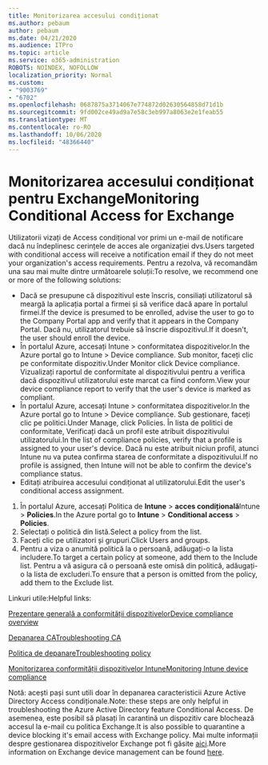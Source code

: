 ```yaml
---
title: Monitorizarea accesului condiționat
ms.author: pebaum
author: pebaum
ms.date: 04/21/2020
ms.audience: ITPro
ms.topic: article
ms.service: o365-administration
ROBOTS: NOINDEX, NOFOLLOW
localization_priority: Normal
ms.custom:
- "9003769"
- "6702"
ms.openlocfilehash: 0687875a3714067e774872d02630564858d71d1b
ms.sourcegitcommit: 9fd002ce49ad9a7e58c3eb997a8063e2e1feab55
ms.translationtype: MT
ms.contentlocale: ro-RO
ms.lasthandoff: 10/06/2020
ms.locfileid: "48366440"
---
```

# <a name="monitoring-conditional-access-for-exchange"></a><span data-ttu-id="5c8e8-102">Monitorizarea accesului condiționat pentru Exchange</span><span class="sxs-lookup"><span data-stu-id="5c8e8-102">Monitoring Conditional Access for Exchange</span></span>

<span data-ttu-id="5c8e8-103">Utilizatorii vizați de Access condițional vor primi un e-mail de notificare dacă nu îndeplinesc cerințele de acces ale organizației dvs.</span><span class="sxs-lookup"><span data-stu-id="5c8e8-103">Users targeted with conditional access will receive a notification email if they do not meet your organization's access requirements.</span></span> <span data-ttu-id="5c8e8-104">Pentru a rezolva, vă recomandăm una sau mai multe dintre următoarele soluții:</span><span class="sxs-lookup"><span data-stu-id="5c8e8-104">To resolve, we recommend one or more of the following solutions:</span></span>

- <span data-ttu-id="5c8e8-105">Dacă se presupune că dispozitivul este înscris, consiliați utilizatorul să meargă la aplicația portal a firmei și să verifice dacă apare în portalul firmei.</span><span class="sxs-lookup"><span data-stu-id="5c8e8-105">If the device is presumed to be enrolled, advise the user to go to the Company Portal app and verify that it appears in the Company Portal.</span></span> <span data-ttu-id="5c8e8-106">Dacă nu, utilizatorul trebuie să înscrie dispozitivul.</span><span class="sxs-lookup"><span data-stu-id="5c8e8-106">If it doesn't, the user should enroll the device.</span></span>
- <span data-ttu-id="5c8e8-107">În portalul Azure, accesați Intune > conformitatea dispozitivelor.</span><span class="sxs-lookup"><span data-stu-id="5c8e8-107">In the Azure portal go to Intune > Device compliance.</span></span> <span data-ttu-id="5c8e8-108">Sub monitor, faceți clic pe conformitate dispozitiv.</span><span class="sxs-lookup"><span data-stu-id="5c8e8-108">Under Monitor click Device compliance.</span></span> <span data-ttu-id="5c8e8-109">Vizualizați raportul de conformitate al dispozitivului pentru a verifica dacă dispozitivul utilizatorului este marcat ca fiind conform.</span><span class="sxs-lookup"><span data-stu-id="5c8e8-109">View your device compliance report to verify that the user's device is marked as compliant.</span></span>
- <span data-ttu-id="5c8e8-110">În portalul Azure, accesați Intune > conformitatea dispozitivelor.</span><span class="sxs-lookup"><span data-stu-id="5c8e8-110">In the Azure portal go to Intune > Device compliance.</span></span> <span data-ttu-id="5c8e8-111">Sub gestionare, faceți clic pe politici.</span><span class="sxs-lookup"><span data-stu-id="5c8e8-111">Under Manage, click Policies.</span></span> <span data-ttu-id="5c8e8-112">În lista de politici de conformitate, Verificați dacă un profil este atribuit dispozitivului utilizatorului.</span><span class="sxs-lookup"><span data-stu-id="5c8e8-112">In the list of compliance policies, verify that a profile is assigned to your user's device.</span></span> <span data-ttu-id="5c8e8-113">Dacă nu este atribuit niciun profil, atunci Intune nu va putea confirma starea de conformitate a dispozitivului.</span><span class="sxs-lookup"><span data-stu-id="5c8e8-113">If no profile is assigned, then Intune will not be able to confirm the device's compliance status.</span></span>
- <span data-ttu-id="5c8e8-114">Editați atribuirea accesului condiționat al utilizatorului.</span><span class="sxs-lookup"><span data-stu-id="5c8e8-114">Edit the user's conditional access assignment.</span></span>

1. <span data-ttu-id="5c8e8-115">În portalul Azure, accesați Politica de **Intune**  >  **acces condițională**Intune  >  **Policies**.</span><span class="sxs-lookup"><span data-stu-id="5c8e8-115">In the Azure portal go to **Intune** > **Conditional access** > **Policies**.</span></span>
2. <span data-ttu-id="5c8e8-116">Selectați o politică din listă.</span><span class="sxs-lookup"><span data-stu-id="5c8e8-116">Select a policy from the list.</span></span>
3. <span data-ttu-id="5c8e8-117">Faceți clic pe utilizatori și grupuri.</span><span class="sxs-lookup"><span data-stu-id="5c8e8-117">Click Users and groups.</span></span>
4. <span data-ttu-id="5c8e8-118">Pentru a viza o anumită politică la o persoană, adăugați-o la lista includere.</span><span class="sxs-lookup"><span data-stu-id="5c8e8-118">To target a certain policy at someone, add them to the Include list.</span></span> <span data-ttu-id="5c8e8-119">Pentru a vă asigura că o persoană este omisă din politică, adăugați-o la lista de excluderi.</span><span class="sxs-lookup"><span data-stu-id="5c8e8-119">To ensure that a person is omitted from the policy, add them to the Exclude list.</span></span>

<span data-ttu-id="5c8e8-120">Linkuri utile:</span><span class="sxs-lookup"><span data-stu-id="5c8e8-120">Helpful links:</span></span>

[<span data-ttu-id="5c8e8-121">Prezentare generală a conformității dispozitivelor</span><span class="sxs-lookup"><span data-stu-id="5c8e8-121">Device compliance overview</span></span>](https://docs.microsoft.com/intune/device-compliance-get-started)

[<span data-ttu-id="5c8e8-122">Depanarea CA</span><span class="sxs-lookup"><span data-stu-id="5c8e8-122">Troubleshooting CA</span></span>](https://docs.microsoft.com/intune/troubleshoot-conditional-access)

[<span data-ttu-id="5c8e8-123">Politica de depanare</span><span class="sxs-lookup"><span data-stu-id="5c8e8-123">Troubleshooting policy</span></span>](https://docs.microsoft.com/intune/troubleshoot-policies-in-microsoft-intune)

[<span data-ttu-id="5c8e8-124">Monitorizarea conformității dispozitivelor Intune</span><span class="sxs-lookup"><span data-stu-id="5c8e8-124">Monitoring Intune device compliance</span></span>](https://docs.microsoft.com/intune/compliance-policy-monitor)

<span data-ttu-id="5c8e8-125">Notă: acești pași sunt utili doar în depanarea caracteristicii Azure Active Directory Access condiționale.</span><span class="sxs-lookup"><span data-stu-id="5c8e8-125">Note: these steps are only helpful in troubleshooting the Azure Active Directory feature Conditional Access.</span></span> <span data-ttu-id="5c8e8-126">De asemenea, este posibil să plasați în carantină un dispozitiv care blochează accesul la e-mail cu politica Exchange.</span><span class="sxs-lookup"><span data-stu-id="5c8e8-126">It is also possible to quarantine a device blocking it's email access with Exchange policy.</span></span> <span data-ttu-id="5c8e8-127">Mai multe informații despre gestionarea dispozitivelor Exchange pot fi găsite [aici](<https://docs.microsoft.com/previous-versions/office/exchange-server-2010/ff959225(v=exchg.141>).</span><span class="sxs-lookup"><span data-stu-id="5c8e8-127">More information on Exchange device management can be found [here](<https://docs.microsoft.com/previous-versions/office/exchange-server-2010/ff959225(v=exchg.141>).</span></span>
